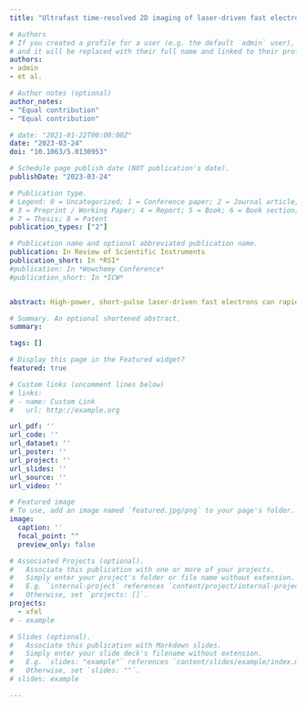 ```yaml
---
title: "Ultrafast time-resolved 2D imaging of laser-driven fast electron transport in solid density matter using an x-ray free electron laser"

# Authors
# If you created a profile for a user (e.g. the default `admin` user), write the username (folder name) here 
# and it will be replaced with their full name and linked to their profile.
authors:
- admin
- et al.

# Author notes (optional)
author_notes:
- "Equal contribution"
- "Equal contribution"

# date: "2021-01-22T00:00:00Z"
date: "2023-03-24"
doi: "10.1063/5.0130953"

# Schedule page publish date (NOT publication's date).
publishDate: "2023-03-24"

# Publication type.
# Legend: 0 = Uncategorized; 1 = Conference paper; 2 = Journal article;
# 3 = Preprint / Working Paper; 4 = Report; 5 = Book; 6 = Book section;
# 7 = Thesis; 8 = Patent
publication_types: ["2"]

# Publication name and optional abbreviated publication name.
publication: In Review of Scientific Instruments
publication_short: In *RSI*
#publication: In *Wowchemy Conference*
#publication_short: In *ICW*


abstract: High-power, short-pulse laser-driven fast electrons can rapidly heat and ionize a high-density target before it hydrodynamically expands. The transport of such electrons within a solid target has been studied using two-dimensional (2D) imaging of electron-induced Kα radiation. However, it is currently limited to no or picosecond scale temporal resolutions. Here, we demonstrate femtosecond time-resolved 2D imaging of fast electron transport in a solid copper foil using the SACLA x-ray free electron laser (XFEL). An unfocused collimated x-ray beam produced transmission images with sub-micron and ∼10 fs resolutions. The XFEL beam, tuned to its photon energy slightly above the Cu K-edge, enabled 2D imaging of transmission changes induced by electron isochoric heating. Time-resolved measurements obtained by varying the time delay between the x-ray probe and the optical laser show that the signature of the electron-heated region expands at ∼25% of the speed of light in a picosecond duration. Time-integrated Cu Kα images support the electron energy and propagation distance observed with the transmission imaging. The x-ray near-edge transmission imaging with a tunable XFEL beam could be broadly applicable for imaging isochorically heated targets by laser-driven relativistic electrons, energetic protons, or an intense x-ray beam.

# Summary. An optional shortened abstract.
summary: 

tags: []

# Display this page in the Featured widget?
featured: true

# Custom links (uncomment lines below)
# links:
# - name: Custom Link
#   url: http://example.org

url_pdf: ''
url_code: ''
url_dataset: ''
url_poster: ''
url_project: ''
url_slides: ''
url_source: ''
url_video: ''

# Featured image
# To use, add an image named `featured.jpg/png` to your page's folder. 
image:
  caption: ''
  focal_point: ""
  preview_only: false

# Associated Projects (optional).
#   Associate this publication with one or more of your projects.
#   Simply enter your project's folder or file name without extension.
#   E.g. `internal-project` references `content/project/internal-project/index.md`.
#   Otherwise, set `projects: []`.
projects:
  - xfel
# - example

# Slides (optional).
#   Associate this publication with Markdown slides.
#   Simply enter your slide deck's filename without extension.
#   E.g. `slides: "example"` references `content/slides/example/index.md`.
#   Otherwise, set `slides: ""`.
# slides: example

---
```


